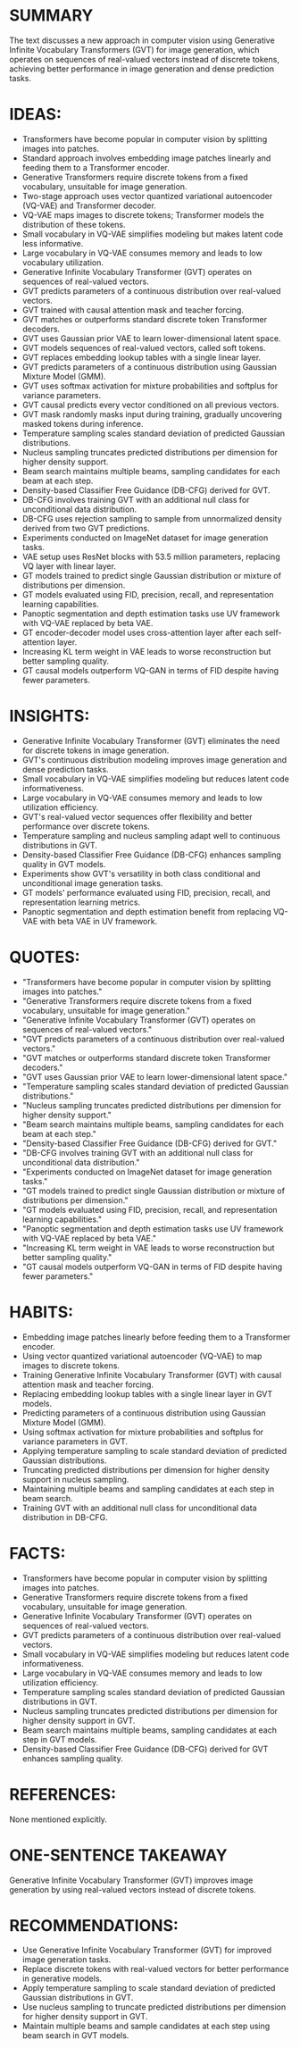 # SUMMARY
The text discusses a new approach in computer vision using Generative Infinite Vocabulary Transformers (GVT) for image generation, which operates on sequences of real-valued vectors instead of discrete tokens, achieving better performance in image generation and dense prediction tasks.

# IDEAS:
- Transformers have become popular in computer vision by splitting images into patches.
- Standard approach involves embedding image patches linearly and feeding them to a Transformer encoder.
- Generative Transformers require discrete tokens from a fixed vocabulary, unsuitable for image generation.
- Two-stage approach uses vector quantized variational autoencoder (VQ-VAE) and Transformer decoder.
- VQ-VAE maps images to discrete tokens; Transformer models the distribution of these tokens.
- Small vocabulary in VQ-VAE simplifies modeling but makes latent code less informative.
- Large vocabulary in VQ-VAE consumes memory and leads to low vocabulary utilization.
- Generative Infinite Vocabulary Transformer (GVT) operates on sequences of real-valued vectors.
- GVT predicts parameters of a continuous distribution over real-valued vectors.
- GVT trained with causal attention mask and teacher forcing.
- GVT matches or outperforms standard discrete token Transformer decoders.
- GVT uses Gaussian prior VAE to learn lower-dimensional latent space.
- GVT models sequences of real-valued vectors, called soft tokens.
- GVT replaces embedding lookup tables with a single linear layer.
- GVT predicts parameters of a continuous distribution using Gaussian Mixture Model (GMM).
- GVT uses softmax activation for mixture probabilities and softplus for variance parameters.
- GVT causal predicts every vector conditioned on all previous vectors.
- GVT mask randomly masks input during training, gradually uncovering masked tokens during inference.
- Temperature sampling scales standard deviation of predicted Gaussian distributions.
- Nucleus sampling truncates predicted distributions per dimension for higher density support.
- Beam search maintains multiple beams, sampling candidates for each beam at each step.
- Density-based Classifier Free Guidance (DB-CFG) derived for GVT.
- DB-CFG involves training GVT with an additional null class for unconditional data distribution.
- DB-CFG uses rejection sampling to sample from unnormalized density derived from two GVT predictions.
- Experiments conducted on ImageNet dataset for image generation tasks.
- VAE setup uses ResNet blocks with 53.5 million parameters, replacing VQ layer with linear layer.
- GT models trained to predict single Gaussian distribution or mixture of distributions per dimension.
- GT models evaluated using FID, precision, recall, and representation learning capabilities.
- Panoptic segmentation and depth estimation tasks use UV framework with VQ-VAE replaced by beta VAE.
- GT encoder-decoder model uses cross-attention layer after each self-attention layer.
- Increasing KL term weight in VAE leads to worse reconstruction but better sampling quality.
- GT causal models outperform VQ-GAN in terms of FID despite having fewer parameters.

# INSIGHTS:
- Generative Infinite Vocabulary Transformer (GVT) eliminates the need for discrete tokens in image generation.
- GVT's continuous distribution modeling improves image generation and dense prediction tasks.
- Small vocabulary in VQ-VAE simplifies modeling but reduces latent code informativeness.
- Large vocabulary in VQ-VAE consumes memory and leads to low utilization efficiency.
- GVT's real-valued vector sequences offer flexibility and better performance over discrete tokens.
- Temperature sampling and nucleus sampling adapt well to continuous distributions in GVT.
- Density-based Classifier Free Guidance (DB-CFG) enhances sampling quality in GVT models.
- Experiments show GVT's versatility in both class conditional and unconditional image generation tasks.
- GT models' performance evaluated using FID, precision, recall, and representation learning metrics.
- Panoptic segmentation and depth estimation benefit from replacing VQ-VAE with beta VAE in UV framework.

# QUOTES:
- "Transformers have become popular in computer vision by splitting images into patches."
- "Generative Transformers require discrete tokens from a fixed vocabulary, unsuitable for image generation."
- "Generative Infinite Vocabulary Transformer (GVT) operates on sequences of real-valued vectors."
- "GVT predicts parameters of a continuous distribution over real-valued vectors."
- "GVT matches or outperforms standard discrete token Transformer decoders."
- "GVT uses Gaussian prior VAE to learn lower-dimensional latent space."
- "Temperature sampling scales standard deviation of predicted Gaussian distributions."
- "Nucleus sampling truncates predicted distributions per dimension for higher density support."
- "Beam search maintains multiple beams, sampling candidates for each beam at each step."
- "Density-based Classifier Free Guidance (DB-CFG) derived for GVT."
- "DB-CFG involves training GVT with an additional null class for unconditional data distribution."
- "Experiments conducted on ImageNet dataset for image generation tasks."
- "GT models trained to predict single Gaussian distribution or mixture of distributions per dimension."
- "GT models evaluated using FID, precision, recall, and representation learning capabilities."
- "Panoptic segmentation and depth estimation tasks use UV framework with VQ-VAE replaced by beta VAE."
- "Increasing KL term weight in VAE leads to worse reconstruction but better sampling quality."
- "GT causal models outperform VQ-GAN in terms of FID despite having fewer parameters."

# HABITS:
- Embedding image patches linearly before feeding them to a Transformer encoder.
- Using vector quantized variational autoencoder (VQ-VAE) to map images to discrete tokens.
- Training Generative Infinite Vocabulary Transformer (GVT) with causal attention mask and teacher forcing.
- Replacing embedding lookup tables with a single linear layer in GVT models.
- Predicting parameters of a continuous distribution using Gaussian Mixture Model (GMM).
- Using softmax activation for mixture probabilities and softplus for variance parameters in GVT.
- Applying temperature sampling to scale standard deviation of predicted Gaussian distributions.
- Truncating predicted distributions per dimension for higher density support in nucleus sampling.
- Maintaining multiple beams and sampling candidates at each step in beam search.
- Training GVT with an additional null class for unconditional data distribution in DB-CFG.

# FACTS:
- Transformers have become popular in computer vision by splitting images into patches.
- Generative Transformers require discrete tokens from a fixed vocabulary, unsuitable for image generation.
- Generative Infinite Vocabulary Transformer (GVT) operates on sequences of real-valued vectors.
- GVT predicts parameters of a continuous distribution over real-valued vectors.
- Small vocabulary in VQ-VAE simplifies modeling but reduces latent code informativeness.
- Large vocabulary in VQ-VAE consumes memory and leads to low utilization efficiency.
- Temperature sampling scales standard deviation of predicted Gaussian distributions in GVT.
- Nucleus sampling truncates predicted distributions per dimension for higher density support in GVT.
- Beam search maintains multiple beams, sampling candidates at each step in GVT models.
- Density-based Classifier Free Guidance (DB-CFG) derived for GVT enhances sampling quality.

# REFERENCES:
None mentioned explicitly.

# ONE-SENTENCE TAKEAWAY
Generative Infinite Vocabulary Transformer (GVT) improves image generation by using real-valued vectors instead of discrete tokens.

# RECOMMENDATIONS:
- Use Generative Infinite Vocabulary Transformer (GVT) for improved image generation tasks.
- Replace discrete tokens with real-valued vectors for better performance in generative models.
- Apply temperature sampling to scale standard deviation of predicted Gaussian distributions in GVT.
- Use nucleus sampling to truncate predicted distributions per dimension for higher density support in GVT.
- Maintain multiple beams and sample candidates at each step using beam search in GVT models.